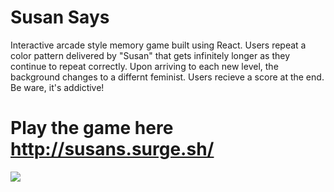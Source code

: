 # Susan Says 

Interactive arcade style memory game built using React. Users repeat a color pattern delivered by "Susan" that gets infinitely longer as they continue to repeat correctly. Upon arriving to each new level, the background changes to a differnt feminist. Users recieve a score at the end. Be ware, it's addictive!

# Play the game here http://susans.surge.sh/

![](https://res.cloudinary.com/dh41vh9dx/image/upload/v1596374106/susan-demo.gif)
